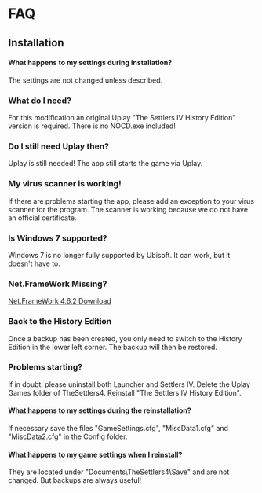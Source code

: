 # FAQ
## Installation

#### What happens to my settings during installation? 
The settings are not changed unless described.

### What do I need?
For this modification an original Uplay "The Settlers IV History Edition" version is required. There is no NOCD.exe included!  

### Do I still need Uplay then?
Uplay is still needed! The app still starts the game via Uplay. 

### My virus scanner is working!
If there are problems starting the app, please add an exception to your virus scanner for the program. The scanner is working because we do not have an official certificate.

### Is Windows 7 supported?
Windows 7 is no longer fully supported by Ubisoft. It can work, but it doesn't have to.

### Net.FrameWork Missing?
[Net.FrameWork 4.6.2 Download](https://www.microsoft.com/de-de/download/details.aspx?id=53344)

### Back to the History Edition
Once a backup has been created, you only need to switch to the History Edition in the lower left corner. The backup will then be restored.

### Problems starting?
If in doubt, please uninstall both Launcher and Settlers IV. Delete the Uplay Games folder of TheSettlers4.
Reinstall "The Settlers IV History Edition". 

#### What happens to my settings during the reinstallation? 
If necessary save the files "GameSettings.cfg", "MiscData1.cfg" and "MiscData2.cfg" in the Config folder.

#### What happens to my game settings when I reinstall? 
They are located under "Documents\TheSettlers4\Save" and are not changed. But backups are always useful!

